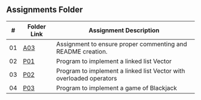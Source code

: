 ##  Assignments Folder

|   #   | Folder Link | Assignment Description |
| :---: | ----------- | ---------------------- |
|   01  |     [A03](A03)     |Assignment to ensure proper commenting and README creation.|
|   02  |     [P01](P01)     |Program to implement a linked list Vector|
|   03  |     [P02](P02)     |Program to implement a linked list Vector with overloaded operators|
|   04  |     [P03](P03)     |Program to implement a game of Blackjack |
